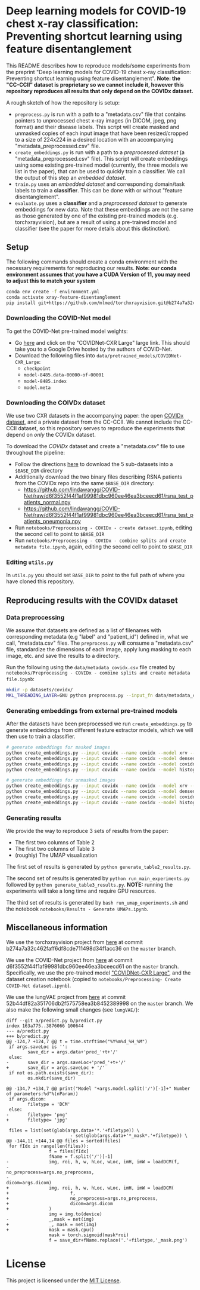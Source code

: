 # Deep learning models for COVID-19 chest x-ray classification: Preventing shortcut learning using feature disentanglement

This README describes how to reproduce models/some experiments from the preprint "Deep learning models for COVID-19 chest x-ray classification: Preventing shortcut learning using feature disentanglement". **Note: the "CC-CCII" dataset is proprietary so we cannot include it, however this repository reproduces all results that only depend on the COVIDx dataset.**

A rough sketch of how the repository is setup:
- `preprocess.py` is run with a path to a "metadata.csv" file that contains pointers to unprocessed chest x-ray images (in DICOM, jpeg, png format) and their disease labels. This script will create masked and unmasked copies of each input image that have been resized/cropped to a size of 224x224 in a desired location with an accompanying "metadata_preprocessed.csv" file.
- `create_embeddings.py` is run with a path to a _preprocessed dataset_ (a "metadata_preprocessed.csv" file). This script will create embeddings using some existing pre-trained model (currently, the three models we list in the paper), that can be used to quickly train a classifier. We call the output of this step an _embedded dataset_.
- `train.py` uses an _embedded dataset_ and corresponding domain/task labels to train a **classifier**. This can be done with or without "feature disentanglement".
- `evaluate.py` uses a **classifier** and a _preprocessed dataset_ to generate embeddings for new data. Note that these embeddings are not the same as those generated by one of the existing pre-trained models (e.g. torchxrayvision), but are a result of using a pre-trained model and classifier (see the paper for more details about this distinction).


## Setup

The following commands should create a conda environment with the necessary requirements for reproducing our results. **Note: our conda environment assumes that you have a CUDA Version of 11, you may need to adjust this to match your system**

```bash
conda env create -f environment.yml
conda activate xray-feature-disentanglement
pip install git+https://github.com/mlmed/torchxrayvision.git@b274a7a32c462faff6df8cde711498d34f1acc36 # install torchxrayvision at the specific commit we used
```

### Downloading the COVID-Net model

To get the COVID-Net pre-trained model weights:
- Go [here](https://github.com/lindawangg/COVID-Net/blob/master/docs/models.md) and click on the "COVIDNet-CXR Large" large link. This should take you to a Google Drive hosted by the authors of COVID-Net.
- Download the following files into `data/pretrained_models/COVIDNet-CXR_Large`:
  - `checkpoint`
  - `model-8485.data-00000-of-00001`
  - `model-8485.index`
  - `model.meta`

### Downloading the COIVDx dataset

We use two CXR datasets in the accompanying paper: the open [COVIDx dataset](https://github.com/lindawangg/COVID-Net), and a private dataset from the CC-CCII. We cannot include the CC-CCII dataset, so this repository serves to reproduce the experiments that depend on _only_ the COVIDx dataset.

To download the *COVIDx* dataset and create a "metadata.csv" file to use throughout the pipeline:
- Follow the directions [here](https://github.com/lindawangg/COVID-Net/blob/master/docs/COVIDx.md) to download the 5 sub-datasets into a `$BASE_DIR` directory
- Additionally download the two binary files describing RSNA patients from the COVIDx repo into the same `$BASE_DIR` directory:
  - https://github.com/lindawangg/COVID-Net/raw/d6f3552f44f1af99981dbc960ee46ea3bceecd61/rsna_test_patients_normal.npy
  - https://github.com/lindawangg/COVID-Net/raw/d6f3552f44f1af99981dbc960ee46ea3bceecd61/rsna_test_patients_pneumonia.npy
- Run `notebooks/Preprocessing - COVIDx - create dataset.ipynb`, editing the second cell to point to `$BASE_DIR`
- Run `notebooks/Preprocessing - COVIDx - combine splits and create metadata file.ipynb`, again, editing the second cell to point to `$BASE_DIR`

### Editing `utils.py`

In `utils.py` you should set `BASE_DIR` to point to the full path of where you have cloned this repository.



## Reproducing results with the COVIDx dataset

### Data preprocessing

We assume that datasets are defined as a list of filenames with corresponding metadata (e.g "label" and "patient_id") defined in, what we call, "metadata.csv" files. The `preprocess.py` will consume a "metadata.csv" file, standardize the dimensions of each image, apply lung masking to each image, etc. and save the results to a directory.

Run the following using the `data/metadata_covidx.csv` file created by `notebooks/Preprocessing - COVIDx - combine splits and create metadata file.ipynb`:
```bash
mkdir -p datasets/covidx/
MKL_THREADING_LAYER=GNU python preprocess.py --input_fn data/metadata_covidx.csv --output_dir datasets/covidx/ --disable_flip_preprocessing --overwrite
```

### Generating embeddings from external pre-trained models

After the datasets have been preprocessed we run `create_embeddings.py` to generate embeddings from different feature extractor models, which we will then use to train a classifier.
```bash
# generate embeddings for masked images
python create_embeddings.py --input covidx --name covidx --model xrv --mask masked --output_dir datasets/embeddings/
python create_embeddings.py --input covidx --name covidx --model densenet --mask masked --output_dir datasets/embeddings/
python create_embeddings.py --input covidx --name covidx --model covidnet --mask masked --output_dir datasets/embeddings/
python create_embeddings.py --input covidx --name covidx --model histogram --mask masked --output_dir datasets/embeddings/

# generate embeddings for unmasked images
python create_embeddings.py --input covidx --name covidx --model xrv --mask unmasked --output_dir datasets/embeddings/
python create_embeddings.py --input covidx --name covidx --model densenet --mask unmasked --output_dir datasets/embeddings/
python create_embeddings.py --input covidx --name covidx --model covidnet --mask unmasked --output_dir datasets/embeddings/
python create_embeddings.py --input covidx --name covidx --model histogram --mask unmasked --output_dir datasets/embeddings/
```

### Generating results

We provide the way to reproduce 3 sets of results from the paper:
- The first two columns of Table 2
- The first two columns of Table 3
- (roughly) The UMAP visualization


The first set of results is generated by `python generate_table2_results.py`.

The second set of results is generated by `python run_main_experiments.py` followed by `python generate_table3_results.py`. **NOTE:** running the experiments will take a long time and require GPU resources.

The third set of results is generated by `bash run_umap_experiments.sh` and the notebook `notebooks/Results - Generate UMAPs.ipynb`.


## Miscellaneous information

We use the torchxrayvision project from [here](https://github.com/mlmed/torchxrayvision) at commit b274a7a32c462faff6df8cde711498d34f1acc36 on the `master` branch.

We use the COVID-Net project from [here](https://github.com/lindawangg/COVID-Net) at commit d6f3552f44f1af99981dbc960ee46ea3bceecd61 on the `master` branch. Specifically, we use the pre-trained model ["COVIDNet-CXR Large"](https://github.com/lindawangg/COVID-Net/blob/master/docs/models.md), and the dataset creation notebook (copied to `notebooks/Preprocessing- Create COVID-Net dataset.ipynb`).

We use the lungVAE project from [here](https://github.com/raghavian/lungVAE) at commit 52b44df82a351706db2f575758ea3b8452389998 on the `master` branch. We also make the following small changes (see `lungVAE/`):

```
diff --git a/predict.py b/predict.py
index 163a775..3876066 100644
--- a/predict.py
+++ b/predict.py
@@ -124,7 +124,7 @@ t = time.strftime("%Y%m%d_%H_%M")
 if args.saveLoc is '':
        save_dir = args.data+'pred_'+t+'/'
 else:
-       save_dir = args.saveLoc+'pred_'+t+'/'
+       save_dir = args.saveLoc + '/'
 if not os.path.exists(save_dir):
        os.mkdir(save_dir)

@@ -134,7 +134,7 @@ print("Model "+args.model.split('/')[-1]+" Number of parameters:%d"%(nParam))
 if args.dicom:
        filetype = 'DCM'
 else:
-       filetype= 'png'
+       filetype= 'jpg'

 files = list(set(glob(args.data+'*.'+filetype)) \
                        - set(glob(args.data+'*_mask*.'+filetype)) \
@@ -144,11 +144,14 @@ files = sorted(files)
 for fIdx in range(len(files)):
                f = files[fIdx]
                fName = f.split('/')[-1]
-               img, roi, h, w, hLoc, wLoc, imH, imW = loadDCM(f,
-                                                                                                       no_preprocess=args.no_preprocess,
-                                                                                                       dicom=args.dicom)
+               img, roi, h, w, hLoc, wLoc, imH, imW = loadDCM(
+                       f,
+                       no_preprocess=args.no_preprocess,
+                       dicom=args.dicom
+               )
                img = img.to(device)
-               _,mask = net(img)
+               _, mask = net(img)
+               mask = mask.cpu()
                mask = torch.sigmoid(mask*roi)
                f = save_dir+fName.replace('.'+filetype,'_mask.png')
```


# License

This project is licensed under the [MIT License](LICENSE).


